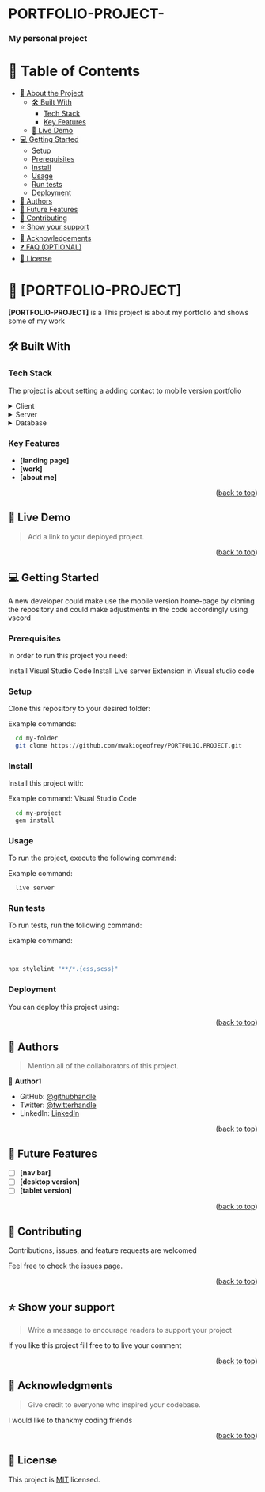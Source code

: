 # PORTFOLIO-PROJECT-
<a name="readme-top"></a>
<div>


  <h3><b>My personal project</b></h3>

</div>

<!-- TABLE OF CONTENTS -->

# 📗 Table of Contents

- [📖 About the Project](#about-project)
  - [🛠 Built With](#built-with)
    - [Tech Stack](#tech-stack)
    - [Key Features](#key-features)
  - [🚀 Live Demo](#live-demo)
- [💻 Getting Started](#getting-started)
  - [Setup](#setup)
  - [Prerequisites](#prerequisites)
  - [Install](#install)
  - [Usage](#usage)
  - [Run tests](#run-tests)
  - [Deployment](#triangular_flag_on_post-deployment)
- [👥 Authors](#authors)
- [🔭 Future Features](#future-features)
- [🤝 Contributing](#contributing)
- [⭐️ Show your support](#support)
- [🙏 Acknowledgements](#acknowledgements)
- [❓ FAQ (OPTIONAL)](#faq)
- [📝 License](#license)

<!-- PROJECT DESCRIPTION -->

# 📖 [PORTFOLIO-PROJECT] <a name="about-project"></a>


**[PORTFOLIO-PROJECT]** is a This project is about my portfolio and shows some of my work

## 🛠 Built With <a name="built-with"></a>

### Tech Stack <a name="tech-stack"></a>

The project is about setting a adding contact to mobile version portfolio 

<details>
  <summary>Client</summary>
  <ul>
    <li><a href="https://reactjs.org/">React.js</a></li>
  </ul>
</details>

<details>
  <summary>Server</summary>
  <ul>
    <li><a href="https://expressjs.com/">Express.js</a></li>
  </ul>
</details>

<details>
<summary>Database</summary>
  <ul>
    <li><a href="https://www.postgresql.org/">PostgreSQL</a></li>
  </ul>
</details>

<!-- Features -->

### Key Features <a name="key-features"></a>

- **[landing page]**
- **[work]**
- **[about me]**

<p align="right">(<a href="#readme-top">back to top</a>)</p>

<!-- LIVE DEMO -->

## 🚀 Live Demo <a name="live-demo"></a>

> Add a link to your deployed project.


<p align="right">(<a href="#readme-top">back to top</a>)</p>

<!-- GETTING STARTED -->

## 💻 Getting Started <a name="getting-started"></a>

A new developer could make use the mobile version home-page by cloning the repository and could make adjustments
in the code accordingly using vscord

### Prerequisites

In order to run this project you need:


Install Visual Studio Code
Install Live server Extension in Visual studio code

### Setup

Clone this repository to your desired folder:


Example commands:

```sh
  cd my-folder
  git clone https://github.com/mwakiogeofrey/PORTFOLIO.PROJECT.git
```


### Install

Install this project with:


Example command:
Visual Studio Code
```sh
  cd my-project
  gem install
```


### Usage

To run the project, execute the following command:


Example command:

```sh
  live server
```

### Run tests

To run tests, run the following command:


Example command:

```sh


npx stylelint "**/*.{css,scss}"
```


### Deployment

You can deploy this project using:

<!--
Example:

```sh
github
```
 -->

<p align="right">(<a href="#readme-top">back to top</a>)</p>

<!-- AUTHORS -->

## 👥 Authors <a name="mwakiogeofrey"></a>

> Mention all of the collaborators of this project.

👤 **Author1**

- GitHub: [@githubhandle](https://github.com/mwakiogeofrey/PORTFOLIO.PROJECT.git)
- Twitter: [@twitterhandle](https://twitter.com/mwakiogeofrey)
- LinkedIn: [LinkedIn](www.linkedin.com/in/geofrey-mwakio-aab09424b)


<p align="right">(<a href="#readme-top">back to top</a>)</p>

<!-- FUTURE FEATURES -->

## 🔭 Future Features <a name="future-features"></a>

- [ ] **[nav bar]**
- [ ] **[desktop version]**
- [ ] **[tablet version]**

<p align="right">(<a href="#readme-top">back to top</a>)</p>

<!-- CONTRIBUTING -->

## 🤝 Contributing <a name="contributing"></a>

Contributions, issues, and feature requests are welcomed

Feel free to check the [issues page](../../issues/).

<p align="right">(<a href="#readme-top">back to top</a>)</p>

<!-- SUPPORT -->

## ⭐️ Show your support <a name="support"></a>

> Write a message to encourage readers to support your project

If you like this project fill free to to live your comment

<p align="right">(<a href="#readme-top">back to top</a>)</p>

<!-- ACKNOWLEDGEMENTS -->

## 🙏 Acknowledgments <a name="acknowledgements"></a>

> Give credit to everyone who inspired your codebase.

I would like to thankmy coding friends

<p align="right">(<a href="#readme-top">back to top</a>)</p>

<!-- FAQ (optional) -->


<!-- LICENSE -->

## 📝 License <a name="license"></a>

This project is [MIT](./LICENSE) licensed.